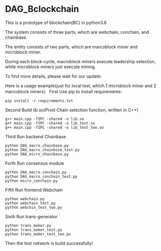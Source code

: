 # DAG_Bclockchain

This is a prototype of blockchain(BC) in python3.6

The system consists of three parts, which are webchain, conchain, and chainbase.

The entity consists of two parts, which are marcoblock miner and microblock miner.

During each block-cycle, macroblock miners execute leadership selection, while microblock miners just execute mining.

To find more details, please wait for our update.

Here is a usage example(just for local test, which 1 microblock miner and 2 marcoblock miners）
First
Use pip to install requirements:
```
pip install -r requirements.txt
```
Second
Build lib.so(Pivot Chain selection function, written in C++)
```
g++ main.cpp -fIPC -shared -o lib.so
g++ main.cpp -fIPC -shared -o lib_test.so
g++ main.cpp -fIPC -shared -o lib_test_two.so
```
Third
Run backend Chainbase
```
python DAG_macro_chainbase.py
python DAG_macro_chainbsse_test.py
python DAG_micro_chainbase.py
```
Forth
Run consensus module
```
python DAG_macro_conchain.py
python DAG_macro_conchain_test.py
python micro_conchain.py
```
Fifth
Run frontend Webchain
```
python webchain.py
python webchain_test.py
python webchin_test_two.py
```
Sixth
Run trans-generator
```
python trans_maker.py
python trans_maker_test.py
python trans_maker_test_two.pu
```
Then the test network is build successfully!
